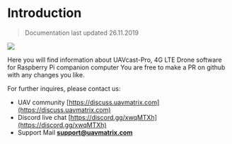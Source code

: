# Introduction

> Documentation last updated 26.11.2019

![](images/ipad.png)

Here you will find information about UAVcast-Pro, 4G LTE Drone software for Raspberry Pi companion computer
You are free to make a PR on github with any changes you like.

For further inquires, please contact us:

- UAV community [https://discuss.uavmatrix.com](https://discuss.uavmatrix.com)
- Discord live chat [https://discord.gg/xwqMTXh](https://discord.gg/xwqMTXh)
- Support Mail **support@uavmatrix.com**
